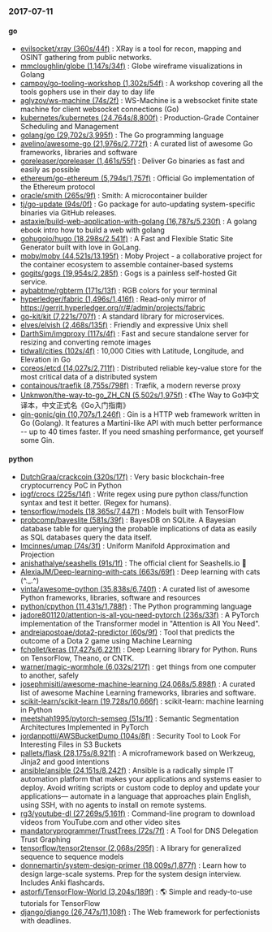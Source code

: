 ### 2017-07-11

#### go
* [evilsocket/xray (360s/44f)](https://github.com/evilsocket/xray) : XRay is a tool for recon, mapping and OSINT gathering from public networks.
* [mmcloughlin/globe (1,147s/34f)](https://github.com/mmcloughlin/globe) : Globe wireframe visualizations in Golang
* [campoy/go-tooling-workshop (1,302s/54f)](https://github.com/campoy/go-tooling-workshop) : A workshop covering all the tools gophers use in their day to day life
* [aglyzov/ws-machine (74s/2f)](https://github.com/aglyzov/ws-machine) : WS-Machine is a websocket finite state machine for client websocket connections (Go)
* [kubernetes/kubernetes (24,764s/8,800f)](https://github.com/kubernetes/kubernetes) : Production-Grade Container Scheduling and Management
* [golang/go (29,702s/3,995f)](https://github.com/golang/go) : The Go programming language
* [avelino/awesome-go (21,976s/2,772f)](https://github.com/avelino/awesome-go) : A curated list of awesome Go frameworks, libraries and software
* [goreleaser/goreleaser (1,461s/55f)](https://github.com/goreleaser/goreleaser) : Deliver Go binaries as fast and easily as possible
* [ethereum/go-ethereum (5,794s/1,757f)](https://github.com/ethereum/go-ethereum) : Official Go implementation of the Ethereum protocol
* [oracle/smith (265s/9f)](https://github.com/oracle/smith) : Smith: A microcontainer builder
* [tj/go-update (94s/0f)](https://github.com/tj/go-update) : Go package for auto-updating system-specific binaries via GitHub releases.
* [astaxie/build-web-application-with-golang (16,787s/5,230f)](https://github.com/astaxie/build-web-application-with-golang) : A golang ebook intro how to build a web with golang
* [gohugoio/hugo (18,298s/2,541f)](https://github.com/gohugoio/hugo) : A Fast and Flexible Static Site Generator built with love in GoLang.
* [moby/moby (44,521s/13,195f)](https://github.com/moby/moby) : Moby Project - a collaborative project for the container ecosystem to assemble container-based systems
* [gogits/gogs (19,954s/2,285f)](https://github.com/gogits/gogs) : Gogs is a painless self-hosted Git service.
* [aybabtme/rgbterm (171s/13f)](https://github.com/aybabtme/rgbterm) : RGB colors for your terminal
* [hyperledger/fabric (1,496s/1,416f)](https://github.com/hyperledger/fabric) : Read-only mirror of https://gerrit.hyperledger.org/r/#/admin/projects/fabric
* [go-kit/kit (7,221s/707f)](https://github.com/go-kit/kit) : A standard library for microservices.
* [elves/elvish (2,468s/135f)](https://github.com/elves/elvish) : Friendly and expressive Unix shell
* [DarthSim/imgproxy (117s/4f)](https://github.com/DarthSim/imgproxy) : Fast and secure standalone server for resizing and converting remote images
* [tidwall/cities (102s/4f)](https://github.com/tidwall/cities) : 10,000 Cities with Latitude, Longitude, and Elevation in Go
* [coreos/etcd (14,027s/2,711f)](https://github.com/coreos/etcd) : Distributed reliable key-value store for the most critical data of a distributed system
* [containous/traefik (8,755s/798f)](https://github.com/containous/traefik) : Træfik, a modern reverse proxy
* [Unknwon/the-way-to-go_ZH_CN (5,502s/1,975f)](https://github.com/Unknwon/the-way-to-go_ZH_CN) : 《The Way to Go》中文译本，中文正式名《Go入门指南》
* [gin-gonic/gin (10,707s/1,246f)](https://github.com/gin-gonic/gin) : Gin is a HTTP web framework written in Go (Golang). It features a Martini-like API with much better performance -- up to 40 times faster. If you need smashing performance, get yourself some Gin.

#### python
* [DutchGraa/crackcoin (320s/17f)](https://github.com/DutchGraa/crackcoin) : Very basic blockchain-free cryptocurrency PoC in Python
* [iogf/crocs (225s/14f)](https://github.com/iogf/crocs) : Write regex using pure python class/function syntax and test it better. (Regex for humans).
* [tensorflow/models (18,365s/7,447f)](https://github.com/tensorflow/models) : Models built with TensorFlow
* [probcomp/bayeslite (581s/39f)](https://github.com/probcomp/bayeslite) : BayesDB on SQLite. A Bayesian database table for querying the probable implications of data as easily as SQL databases query the data itself.
* [lmcinnes/umap (74s/3f)](https://github.com/lmcinnes/umap) : Uniform Manifold Approximation and Projection
* [anishathalye/seashells (91s/1f)](https://github.com/anishathalye/seashells) : The official client for Seashells.io 🐚
* [AlexiaJM/Deep-learning-with-cats (663s/69f)](https://github.com/AlexiaJM/Deep-learning-with-cats) : Deep learning with cats (^._.^)
* [vinta/awesome-python (35,838s/6,740f)](https://github.com/vinta/awesome-python) : A curated list of awesome Python frameworks, libraries, software and resources
* [python/cpython (11,431s/1,788f)](https://github.com/python/cpython) : The Python programming language
* [jadore801120/attention-is-all-you-need-pytorch (236s/33f)](https://github.com/jadore801120/attention-is-all-you-need-pytorch) : A PyTorch implementation of the Transformer model in "Attention is All You Need".
* [andreiapostoae/dota2-predictor (60s/9f)](https://github.com/andreiapostoae/dota2-predictor) : Tool that predicts the outcome of a Dota 2 game using Machine Learning
* [fchollet/keras (17,427s/6,221f)](https://github.com/fchollet/keras) : Deep Learning library for Python. Runs on TensorFlow, Theano, or CNTK.
* [warner/magic-wormhole (6,032s/217f)](https://github.com/warner/magic-wormhole) : get things from one computer to another, safely
* [josephmisiti/awesome-machine-learning (24,068s/5,898f)](https://github.com/josephmisiti/awesome-machine-learning) : A curated list of awesome Machine Learning frameworks, libraries and software.
* [scikit-learn/scikit-learn (19,728s/10,666f)](https://github.com/scikit-learn/scikit-learn) : scikit-learn: machine learning in Python
* [meetshah1995/pytorch-semseg (51s/1f)](https://github.com/meetshah1995/pytorch-semseg) : Semantic Segmentation Architectures Implemented in PyTorch
* [jordanpotti/AWSBucketDump (104s/8f)](https://github.com/jordanpotti/AWSBucketDump) : Security Tool to Look For Interesting Files in S3 Buckets
* [pallets/flask (28,175s/8,921f)](https://github.com/pallets/flask) : A microframework based on Werkzeug, Jinja2 and good intentions
* [ansible/ansible (24,151s/8,242f)](https://github.com/ansible/ansible) : Ansible is a radically simple IT automation platform that makes your applications and systems easier to deploy. Avoid writing scripts or custom code to deploy and update your applications— automate in a language that approaches plain English, using SSH, with no agents to install on remote systems.
* [rg3/youtube-dl (27,269s/5,161f)](https://github.com/rg3/youtube-dl) : Command-line program to download videos from YouTube.com and other video sites
* [mandatoryprogrammer/TrustTrees (72s/7f)](https://github.com/mandatoryprogrammer/TrustTrees) : A Tool for DNS Delegation Trust Graphing
* [tensorflow/tensor2tensor (2,068s/295f)](https://github.com/tensorflow/tensor2tensor) : A library for generalized sequence to sequence models
* [donnemartin/system-design-primer (18,009s/1,877f)](https://github.com/donnemartin/system-design-primer) : Learn how to design large-scale systems. Prep for the system design interview. Includes Anki flashcards.
* [astorfi/TensorFlow-World (3,204s/189f)](https://github.com/astorfi/TensorFlow-World) : 🌎 Simple and ready-to-use tutorials for TensorFlow
* [django/django (26,747s/11,108f)](https://github.com/django/django) : The Web framework for perfectionists with deadlines.
